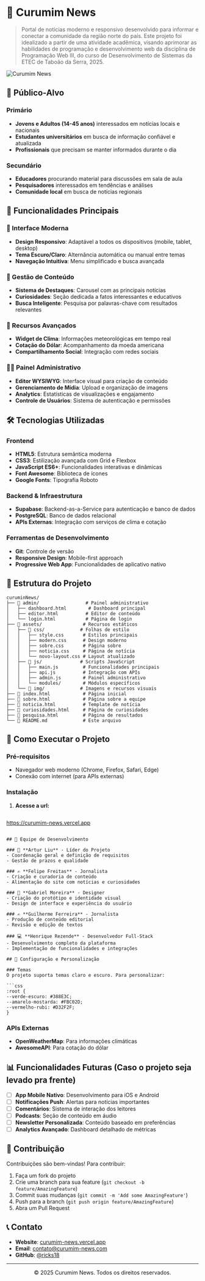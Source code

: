 # 📰 Curumim News

> Portal de notícias moderno e responsivo desenvolvido para informar e conectar a comunidade da região norte do país. Este projeto foi idealizado a partir de uma atividade acadêmica, visando aprimorar as habilidades de programação e desenvolvimento web da disciplina de Programação Web III, do curso de Desenvolvimento de Sistemas da ETEC de Taboão da Serra, 2025.

![Curumim News](assets/img/curumimLogo.png)

## 🎯 Público-Alvo

### Primário
- **Jovens e Adultos (14-45 anos)** interessados em notícias locais e nacionais
- **Estudantes universitários** em busca de informação confiável e atualizada
- **Profissionais** que precisam se manter informados durante o dia

### Secundário
- **Educadores** procurando material para discussões em sala de aula
- **Pesquisadores** interessados em tendências e análises
- **Comunidade local** em busca de notícias regionais

## 🚀 Funcionalidades Principais

### 📱 Interface Moderna
- **Design Responsivo**: Adaptável a todos os dispositivos (mobile, tablet, desktop)
- **Tema Escuro/Claro**: Alternância automática ou manual entre temas
- **Navegação Intuitiva**: Menu simplificado e busca avançada

### 📰 Gestão de Conteúdo
- **Sistema de Destaques**: Carousel com as principais notícias
- **Curiosidades**: Seção dedicada a fatos interessantes e educativos
- **Busca Inteligente**: Pesquisa por palavras-chave com resultados relevantes

### 🔧 Recursos Avançados
- **Widget de Clima**: Informações meteorológicas em tempo real
- **Cotação do Dólar**: Acompanhamento da moeda americana
- **Compartilhamento Social**: Integração com redes sociais

### 👨‍💼 Painel Administrativo
- **Editor WYSIWYG**: Interface visual para criação de conteúdo
- **Gerenciamento de Mídia**: Upload e organização de imagens
- **Analytics**: Estatísticas de visualizações e engajamento
- **Controle de Usuários**: Sistema de autenticação e permissões

## 🛠️ Tecnologias Utilizadas

### Frontend
- **HTML5**: Estrutura semântica moderna
- **CSS3**: Estilização avançada com Grid e Flexbox
- **JavaScript ES6+**: Funcionalidades interativas e dinâmicas
- **Font Awesome**: Biblioteca de ícones
- **Google Fonts**: Tipografia Roboto

### Backend & Infraestrutura
- **Supabase**: Backend-as-a-Service para autenticação e banco de dados
- **PostgreSQL**: Banco de dados relacional
- **APIs Externas**: Integração com serviços de clima e cotação

### Ferramentas de Desenvolvimento
- **Git**: Controle de versão
- **Responsive Design**: Mobile-first approach
- **Progressive Web App**: Funcionalidades de aplicativo nativo

## 📁 Estrutura do Projeto

```
curuminNews/
├── 📁 admin/                 # Painel administrativo
│   ├── dashboard.html        # Dashboard principal
│   ├── editor.html          # Editor de conteúdo
│   └── login.html           # Página de login
├── 📁 assets/               # Recursos estáticos
│   ├── 📁 css/             # Folhas de estilo
│   │   ├── style.css       # Estilos principais
│   │   ├── modern.css      # Design moderno
│   │   ├── sobre.css       # Página sobre
│   │   ├── noticia.css     # Página de notícia
│   │   └── novo-layout.css # Layout atualizado
│   ├── 📁 js/              # Scripts JavaScript
│   │   ├── main.js         # Funcionalidades principais
│   │   ├── api.js          # Integração com APIs
│   │   ├── admin.js        # Painel administrativo
│   │   └── modules/        # Módulos específicos
│   └── 📁 img/             # Imagens e recursos visuais
├── 📄 index.html            # Página inicial
├── 📄 sobre.html            # Página sobre a equipe
├── 📄 noticia.html          # Template de notícia
├── 📄 curiosidades.html     # Página de curiosidades
├── 📄 pesquisa.html         # Página de resultados
└── 📄 README.md             # Este arquivo
```

## 🚀 Como Executar o Projeto

### Pré-requisitos
- Navegador web moderno (Chrome, Firefox, Safari, Edge)
- Conexão com internet (para APIs externas)

### Instalação

1. **Acesse a url:**
   ```bash
  https://curumim-news.vercel.app
   ```

## 👥 Equipe de Desenvolvimento

### 🎯 **Artur Liu** - Líder do Projeto
- Coordenação geral e definição de requisitos
- Gestão de prazos e qualidade

### ✍️ **Felipe Freitas** - Jornalista
- Criação e curadoria de conteúdo
- Alimentação do site com notícias e curiosidades

### 🎨 **Gabriel Moreira** - Designer
- Criação do protótipo e identidade visual
- Design de interface e experiência do usuário

### ✍️ **Guilherme Ferreira** - Jornalista
- Produção de conteúdo editorial
- Revisão e edição de textos

### 💻 **Henrique Rezende** - Desenvolvedor Full-Stack
- Desenvolvimento completo da plataforma
- Implementação de funcionalidades e integrações

## 🔧 Configuração e Personalização

### Temas
O projeto suporta temas claro e escuro. Para personalizar:

```css
:root {
  --verde-escuro: #388E3C;
  --amarelo-mostarda: #FBC02D;
  --vermelho-rubi: #D32F2F;
}
```

### APIs Externas
- **OpenWeatherMap**: Para informações climáticas
- **AwesomeAPI**: Para cotação do dólar

## 📊 Funcionalidades Futuras (Caso o projeto seja levado pra frente)

- [ ] **App Mobile Nativo**: Desenvolvimento para iOS e Android
- [ ] **Notificações Push**: Alertas para notícias importantes
- [ ] **Comentários**: Sistema de interação dos leitores
- [ ] **Podcasts**: Seção de conteúdo em áudio
- [ ] **Newsletter Personalizada**: Conteúdo baseado em preferências
- [ ] **Analytics Avançado**: Dashboard detalhado de métricas

## 🤝 Contribuição

Contribuições são bem-vindas! Para contribuir:

1. Faça um fork do projeto
2. Crie uma branch para sua feature (`git checkout -b feature/AmazingFeature`)
3. Commit suas mudanças (`git commit -m 'Add some AmazingFeature'`)
4. Push para a branch (`git push origin feature/AmazingFeature`)
5. Abra um Pull Request


## 📞 Contato

- **Website**: [curumim-news.vercel.app](https://curumim-news.vercel.app)
- **Email**: contato@curumim-news.com
- **GitHub**: [@ricks18](https://github.com/ricks18)

---

<div align="center">
  <p>© 2025 Curumim News. Todos os direitos reservados.</p>
</div>